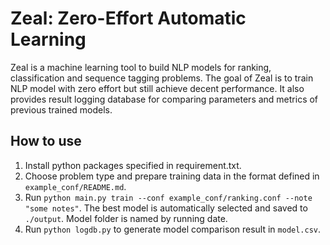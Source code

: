 # Zeal: Zero-Effort Automatic Learning

Zeal is a machine learning tool to build NLP models for ranking, classification and sequence tagging problems. The goal of Zeal is to train NLP model with zero effort but still achieve decent performance. It also provides result logging database for comparing parameters and metrics of previous trained models.

## How to use

1. Install python packages specified in requirement.txt.
2. Choose problem type and prepare training data in the format defined in `example_conf/README.md`.
3. Run `python main.py train --conf example_conf/ranking.conf --note "some notes"`. The best model is automatically selected and saved to `./output`. Model folder is named by running date.
4. Run `python logdb.py` to generate model comparison result in `model.csv`. 